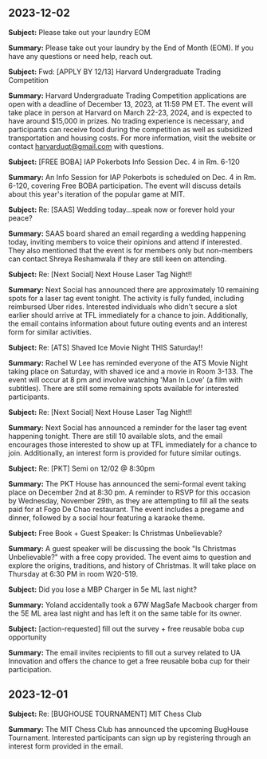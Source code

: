 ## 2023-12-02

**Subject:** Please take out your laundry EOM

**Summary:**  Please take out your laundry by the End of Month (EOM). If you have any questions or need help, reach out.

**Subject:** Fwd: [APPLY BY 12/13] Harvard Undergraduate Trading Competition

**Summary:**  Harvard Undergraduate Trading Competition applications are open with a deadline of December 13, 2023, at 11:59 PM ET. The event will take place in person at Harvard on March 22-23, 2024, and is expected to have around $15,000 in prizes. No trading experience is necessary, and participants can receive food during the competition as well as subsidized transportation and housing costs. For more information, visit the website or contact harvarduqt@gmail.com with questions.

**Subject:** [FREE BOBA] IAP Pokerbots Info Session Dec. 4 in Rm. 6-120

**Summary:**  An Info Session for IAP Pokerbots is scheduled on Dec. 4 in Rm. 6-120, covering Free BOBA participation. The event will discuss details about this year's iteration of the popular game at MIT.

**Subject:** Re: [SAAS]  Wedding today...speak now or forever hold your peace? 

**Summary:**  SAAS board shared an email regarding a wedding happening today, inviting members to voice their opinions and attend if interested. They also mentioned that the event is for members only but non-members can contact Shreya Reshamwala if they are still keen on attending.

**Subject:** Re: [Next Social] Next House Laser Tag Night!!

**Summary:**  Next Social has announced there are approximately 10 remaining spots for a laser tag event tonight. The activity is fully funded, including reimbursed Uber rides. Interested individuals who didn't secure a slot earlier should arrive at TFL immediately for a chance to join. Additionally, the email contains information about future outing events and an interest form for similar activities.

**Subject:** Re: [ATS] Shaved Ice Movie Night THIS Saturday!!

**Summary:**  Rachel W Lee has reminded everyone of the ATS Movie Night taking place on Saturday, with shaved ice and a movie in Room 3-133. The event will occur at 8 pm and involve watching 'Man In Love' (a film with subtitles). There are still some remaining spots available for interested participants.

**Subject:** Re: [Next Social] Next House Laser Tag Night!!

**Summary:**  Next Social has announced a reminder for the laser tag event happening tonight. There are still 10 available slots, and the email encourages those interested to show up at TFL immediately for a chance to join. Additionally, an interest form is provided for future similar outings.

**Subject:** Re: [PKT] Semi on 12/02 @ 8:30pm

**Summary:**  The PKT House has announced the semi-formal event taking place on December 2nd at 8:30 pm. A reminder to RSVP for this occasion by Wednesday, November 29th, as they are attempting to fill all the seats paid for at Fogo De Chao restaurant. The event includes a pregame and dinner, followed by a social hour featuring a karaoke theme.

**Subject:** Free Book + Guest Speaker: Is Christmas Unbelievable?

**Summary:**  A guest speaker will be discussing the book "Is Christmas Unbelievable?" with a free copy provided. The event aims to question and explore the origins, traditions, and history of Christmas. It will take place on Thursday at 6:30 PM in room W20-519.

**Subject:** Did you lose a MBP Charger in 5e ML last night?

**Summary:**  Yoland accidentally took a 67W MagSafe Macbook charger from the 5E ML area last night and has left it on the same table for its owner.

**Subject:** [action-requested] fill out the survey + free reusable boba cup opportunity

**Summary:**  The email invites recipients to fill out a survey related to UA Innovation and offers the chance to get a free reusable boba cup for their participation.

## 2023-12-01

**Subject:** Re: [BUGHOUSE TOURNAMENT] MIT Chess Club

**Summary:**  The MIT Chess Club has announced the upcoming BugHouse Tournament. Interested participants can sign up by registering through an interest form provided in the email.

